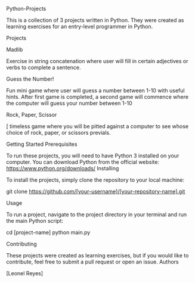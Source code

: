 Python-Projects

This is a collection of 3 projects written in Python. They were created as learning exercises for an entry-level programmer in Python.

Projects

Madlib

Exercise in string concatenation where user will fill in certain adjectives or verbs to complete a sentence.

Guess the Number!

Fun mini game where user will guess a number between 1-10 with useful hints. After first game is completed, a second game will commence where the computer will guess your number between 1-10

Rock, Paper, Scissor

[ timeless game where you will be pitted against a computer to see whose choice of rock, paper, or scissors previals.

Getting Started
Prerequisites

To run these projects, you will need to have Python 3 installed on your computer. You can download Python from the official website: https://www.python.org/downloads/
Installing

To install the projects, simply clone the repository to your local machine:

git clone https://github.com/[your-username]/[your-repository-name].git

Usage

To run a project, navigate to the project directory in your terminal and run the main Python script:

cd [project-name]
python main.py

Contributing

These projects were created as learning exercises, but if you would like to contribute, feel free to submit a pull request or open an issue.
Authors

[Leonel Reyes]

